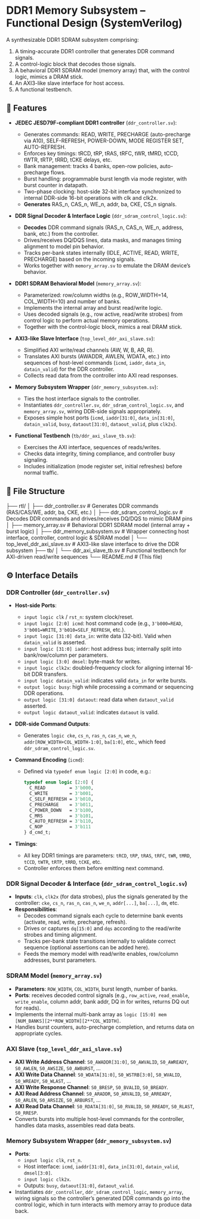# DDR1 Memory Subsystem – Functional Design (SystemVerilog)

A synthesizable DDR1 SDRAM subsystem comprising:
1. A timing-accurate DDR1 controller that generates DDR command signals.
2. A control-logic block that decodes those signals.
3. A behavioral DDR1 SDRAM model (memory array) that, with the control logic, mimics a DRAM stick.
4. An AXI3-like slave interface for host access.
5. A functional testbench.

## 🎯 Features

- **JEDEC JESD79F-compliant DDR1 controller** (`ddr_controller.sv`):
  - Generates commands: READ, WRITE, PRECHARGE (auto-precharge via A10), SELF-REFRESH, POWER-DOWN, MODE REGISTER SET, AUTO-REFRESH.
  - Enforces key timings: tRCD, tRP, tRAS, tRFC, tWR, tMRD, tCCD, tWTR, tRTP, tRRD, tCKE delays, etc.
  - Bank management: tracks 4 banks, open-row policies, auto-precharge flows.
  - Burst handling: programmable burst length via mode register, with burst counter in datapath.
  - Two-phase clocking: host-side 32-bit interface synchronized to internal DDR-side 16-bit operations with clk and clk2x.
  - **Generates** RAS_n, CAS_n, WE_n, addr, ba, CKE, CS_n signals.

- **DDR Signal Decoder & Interface Logic** (`ddr_sdram_control_logic.sv`):
  - **Decodes** DDR command signals (RAS_n, CAS_n, WE_n, address, bank, etc.) from the controller.
  - Drives/receives DQ/DQS lines, data masks, and manages timing alignment to model pin behavior.
  - Tracks per-bank states internally (IDLE, ACTIVE, READ, WRITE, PRECHARGE) based on the incoming signals.
  - Works together with `memory_array.sv` to emulate the DRAM device’s behavior.

- **DDR1 SDRAM Behavioral Model** (`memory_array.sv`):
  - Parameterized: row/column widths (e.g., ROW_WIDTH=14, COL_WIDTH=10) and number of banks.
  - Implements the internal array and burst read/write logic.
  - Uses decoded signals (e.g., row active, read/write strobes) from control logic to perform actual memory operations.
  - Together with the control-logic block, mimics a real DRAM stick.

- **AXI3-like Slave Interface** (`top_level_ddr_axi_slave.sv`):
  - Simplified AXI write/read channels (AW, W, B, AR, R).
  - Translates AXI bursts (AWADDR, AWLEN, WDATA, etc.) into sequences of host-level commands (`icmd`, `iaddr`, `data_in`, `datain_valid`) for the DDR controller.
  - Collects read data from the controller into AXI read responses.

- **Memory Subsystem Wrapper** (`ddr_memory_subsystem.sv`):
  - Ties the host interface signals to the controller.
  - Instantiates `ddr_controller.sv`, `ddr_sdram_control_logic.sv`, and `memory_array.sv`, wiring DDR-side signals appropriately.
  - Exposes simple host ports (`icmd`, `iaddr[31:0]`, `data_in[31:0]`, `datain_valid`, `busy`, `dataout[31:0]`, `dataout_valid`, plus `clk2x`).

- **Functional Testbench** (`tb/ddr_axi_slave_tb.sv`):
  - Exercises the AXI interface, sequences of reads/writes.
  - Checks data integrity, timing compliance, and controller busy signaling.
  - Includes initialization (mode register set, initial refreshes) before normal traffic.

## 📂 File Structure
├── rtl/
│ ├── ddr_controller.sv # Generates DDR commands (RAS/CAS/WE, addr, ba, CKE, etc.)
│ ├── ddr_sdram_control_logic.sv # Decodes DDR commands and drives/receives DQ/DQS to mimic DRAM pins
│ ├── memory_array.sv # Behavioral DDR1 SDRAM model (internal array + burst logic)
│ ├── ddr_memory_subsystem.sv # Wrapper connecting host interface, controller, control logic & SDRAM model
│ └── top_level_ddr_axi_slave.sv # AXI3-like slave interface to drive the DDR subsystem
├── tb/
│ └── ddr_axi_slave_tb.sv # Functional testbench for AXI-driven read/write sequences
└── README.md # (This file)


## ⚙️ Interface Details

### DDR Controller (`ddr_controller.sv`)
- **Host-side Ports**:
  - `input logic clk` / `rst_n`: system clock/reset.
  - `input logic [2:0] icmd`: host command code (e.g., `3'b000=READ`, `3'b001=WRITE`, `3'b010=SELF_REFRESH`, etc.).
  - `input logic [31:0] data_in`: write data (32-bit). Valid when `datain_valid` is asserted.
  - `input logic [31:0] iaddr`: host address bus; internally split into bank/row/column per parameters.
  - `input logic [3:0] dmsel`: byte-mask for writes.
  - `input logic clk2x`: doubled-frequency clock for aligning internal 16-bit DDR transfers.
  - `input logic datain_valid`: indicates valid `data_in` for write bursts.
  - `output logic busy`: high while processing a command or sequencing DDR operations.
  - `output logic [31:0] dataout`: read data when `dataout_valid` asserted.
  - `output logic dataout_valid`: indicates `dataout` is valid.

- **DDR-side Command Outputs**:
  - Generates `logic cke`, `cs_n`, `ras_n`, `cas_n`, `we_n`, `addr[ROW_WIDTH+COL_WIDTH-1:0]`, `ba[1:0]`, etc., which feed `ddr_sdram_control_logic.sv`.

- **Command Encoding** (`icmd`):
  - Defined via `typedef enum logic [2:0]` in code, e.g.:
    ```systemverilog
    typedef enum logic [2:0] {
      C_READ         = 3'b000,
      C_WRITE        = 3'b001,
      C_SELF_REFRESH = 3'b010,
      C_PRECHARGE    = 3'b011,
      C_POWER_DOWN   = 3'b100,
      C_MRS          = 3'b101,
      C_AUTO_REFRESH = 3'b110,
      C_NOP          = 3'b111
    } d_cmd_t;
    ```

- **Timings**:
  - All key DDR1 timings are parameters: `tRCD`, `tRP`, `tRAS`, `tRFC`, `tWR`, `tMRD`, `tCCD`, `tWTR`, `tRTP`, `tRRD`, `tCKE`, etc.
  - Controller enforces them before emitting next command.

### DDR Signal Decoder & Interface (`ddr_sdram_control_logic.sv`)
- **Inputs**: `clk`, `clk2x` (for data strobes), plus the signals generated by the controller: `cke`, `cs_n`, `ras_n`, `cas_n`, `we_n`, `addr[...]`, `ba[...]`, `dm`, etc.
- **Responsibilities**:
  - Decodes command signals each cycle to determine bank events (activate, read, write, precharge, refresh).
  - Drives or captures `dq[15:0]` and `dqs` according to the read/write strobes and timing alignment.
  - Tracks per-bank state transitions internally to validate correct sequence (optional assertions can be added here).
  - Feeds the memory model with read/write enables, row/column addresses, burst parameters.

### SDRAM Model (`memory_array.sv`)
- **Parameters**: `ROW_WIDTH`, `COL_WIDTH`, burst length, number of banks.
- **Ports**: receives decoded control signals (e.g., `row_active`, `read_enable`, `write_enable`, column addr, bank addr, DQ in for writes, returns DQ out for reads).
- Implements the internal multi-bank array as `logic [15:0] mem [NUM_BANKS][2**ROW_WIDTH][2**COL_WIDTH]`.
- Handles burst counters, auto-precharge completion, and returns data on appropriate cycles.

### AXI Slave (`top_level_ddr_axi_slave.sv`)
- **AXI Write Address Channel**: `S0_AWADDR[31:0]`, `S0_AWVALID`, `S0_AWREADY`, `S0_AWLEN`, `S0_AWSIZE`, `S0_AWBURST`, ...
- **AXI Write Data Channel**: `S0_WDATA[31:0]`, `S0_WSTRB[3:0]`, `S0_WVALID`, `S0_WREADY`, `S0_WLAST`, ...
- **AXI Write Response Channel**: `S0_BRESP`, `S0_BVALID`, `S0_BREADY`.
- **AXI Read Address Channel**: `S0_ARADDR`, `S0_ARVALID`, `S0_ARREADY`, `S0_ARLEN`, `S0_ARSIZE`, `S0_ARBURST`, ...
- **AXI Read Data Channel**: `S0_RDATA[31:0]`, `S0_RVALID`, `S0_RREADY`, `S0_RLAST`, `S0_RRESP`.
- Converts bursts into multiple host-level commands for the controller, handles data masks, assembles read data beats.

### Memory Subsystem Wrapper (`ddr_memory_subsystem.sv`)
- **Ports**:
  - `input logic clk`, `rst_n`.
  - Host interface: `icmd`, `iaddr[31:0]`, `data_in[31:0]`, `datain_valid`, `dmsel[3:0]`.
  - `input logic clk2x`.
  - Outputs: `busy`, `dataout[31:0]`, `dataout_valid`.
- Instantiates `ddr_controller`, `ddr_sdram_control_logic`, `memory_array`, wiring signals so the controller’s generated DDR commands go into the control logic, which in turn interacts with memory array to produce data back.
